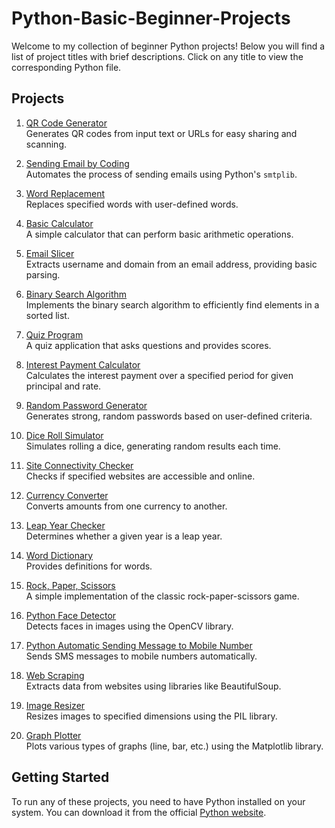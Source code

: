 # Python-Basic-Beginner-Projects

Welcome to my collection of beginner Python projects! Below you will find a list of project titles with brief descriptions. Click on any title to view the corresponding Python file.

## Projects

1. [QR Code Generator](QRCode_Generator.py)  
   Generates QR codes from input text or URLs for easy sharing and scanning.

2. [Sending Email by Coding](Email_Sender.py)  
   Automates the process of sending emails using Python's `smtplib`.

3. [Word Replacement](Word_Replacement.py)  
   Replaces specified words  with user-defined words.

4. [Basic Calculator](Basic_Calculator.py)  
   A simple calculator that can perform basic arithmetic operations.

5. [Email Slicer](Email_Splitter.py)  
   Extracts username and domain from an email address, providing basic parsing.

6. [Binary Search Algorithm](Binary_Search.py)  
   Implements the binary search algorithm to efficiently find elements in a sorted list.

7. [Quiz Program](Quiz.py)  
   A quiz application that asks questions and provides scores.

8. [Interest Payment Calculator](Intrest_Calculator.py)  
   Calculates the interest payment over a specified period for given principal and rate.

9. [Random Password Generator](Random_Password_Generator.py)  
   Generates strong, random passwords based on user-defined criteria.

10. [Dice Roll Simulator](Dice_Rolling_Simulator.py)  
    Simulates rolling a dice, generating random results each time.

11. [Site Connectivity Checker](Site_Connectivity_Checker.py)  
    Checks if specified websites are accessible and online.

12. [Currency Converter](Currency_Calculator.py)  
    Converts amounts from one currency to another.

13. [Leap Year Checker](Leap_Year_Or_Not.py)  
    Determines whether a given year is a leap year.

14. [Word Dictionary](Word_Dictionary.py)  
    Provides definitions for words.

15. [Rock, Paper, Scissors](Rocck_Paper_Scissors.py)  
    A simple implementation of the classic rock-paper-scissors game.

16. [Python Face Detector](Face_Detector.py)  
    Detects faces in images using the OpenCV library.

17. [Python Automatic Sending Message to Mobile Number](Automatic_Message_Sender.py)  
    Sends SMS messages to mobile numbers automatically.

18. [Web Scraping](Web_Scraping.py)  
    Extracts data from websites using libraries like BeautifulSoup.

19. [Image Resizer](Image_Resizer.py)  
    Resizes images to specified dimensions using the PIL library.

20. [Graph Plotter](Graph_Plotter.py)  
    Plots various types of graphs (line, bar, etc.) using the Matplotlib library.

## Getting Started

To run any of these projects, you need to have Python installed on your system. You can download it from the official [Python website](https://www.python.org/).

